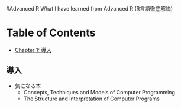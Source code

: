 #Advanced R
What I have learned from Advanced R (R言語徹底解説)

# Table of Contents
* [Chapter 1: 導入](#導入)

## 導入
* 気になる本
  * Concepts, Techniques and Models of Computer Programming
  * The Structure and Interpretation of Computer Programs
